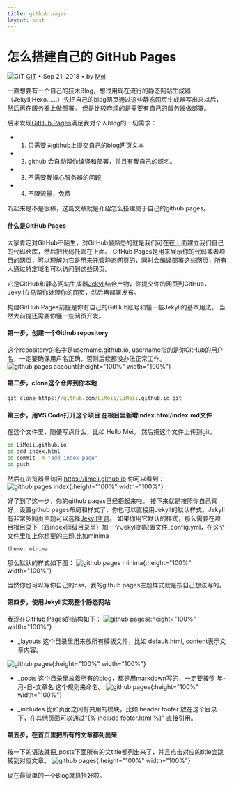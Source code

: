 ```yaml
---
title: github pages
layout: post
---
```


# 怎么搭建自己的 GitHub Pages

<div class="title-meta">
    <span><img class="title-category-img" src="../../../assets/images/categories/github.svg" alt="GIT"></span>
    <span><a class="github-link" href="/2018/09/25/git.html">GIT</a></span>
    <span class="title-bullet">•</span>
    <span>Sep 21, 2018</span>
    <span class="title-bullet">•</span>
    <span>by <a class="github-link" href="http://github.com/limeii" title="http://github.com/limeii">Mei</a></span>
</div>

一直想要有一个自己的技术Blog，想过用现在流行的静态网站生成器（Jekyll,Hexo......）先把自己的blog网页通过这些静态网页生成器写出来以后，然后再在服务器上做部署。
但是比较麻烦的是需要有自己的服务器做部署。

后来发现[GitHub Pages](https://pages.github.com/)满足我对个人blog的一切需求：
- 1) 只需要向github上提交自己的blog网页文本
- 2) github 会自动帮你编译和部署，并且有我自己的域名。
- 3) 不需要我操心服务器的问题
- 4) 不限流量，免费

听起来是不是很棒，这篇文章就是介绍怎么搭建属于自己的github pages。

#### 什么是GitHub Pages
大家肯定对GitHub不陌生，对GitHub最熟悉的就是我们可在在上面建立我们自己的代码仓库，然后把代码托管在上面。
GitHub Pages是用来展示你的代码或者项目的网页，可以理解为它是用来托管静态网页的，同时会编译部署这些网页，所有人通过特定域名可以访问到这些网页。

它是GitHub和静态网站生成器[Jekyll](https://jekyllrb.com)结合产物，你提交你的网页到GitHub，Jekyll立马帮你处理你的网页，然后再部署发布。


构建GitHub Pages前提是你有自己的GitHub账号和懂一些Jekyll的基本用法。
当然大前提还需要你懂一些网页开发。

#### 第一步，创建一个Github repository
这个repository的名字是username.github.io, username指的是你GitHub的用户名，一定要确保用户名正确，否则后续都没办法正常工作。
![github pages account](https://limeii.github.io/assets/images/posts/git/git-pages-account.png){:height="100%" width="100%"}

#### 第二步，clone这个仓库到你本地
```cmd
git clone https://github.com/LiMeii/LiMeii.github.io.git
```

#### 第三步，用VS Code打开这个项目 在根目里新增index.html/index.md文件
在这个文件里，随便写点什么，比如 Hello Mei。
然后把这个文件上传到git。
```cmd
cd LiMeii.github.io
cd add index.html
cd commit -m "add index page"
cd push
```
然后在浏览器里访问 https://limeii.github.io 你可以看到：
![github pages index](https://limeii.github.io/assets/images/posts/git/git-pages-index.png){:height="100%" width="100%"}



好了到了这一步，你的github pages已经搭起来啦。
接下来就是按照你自己喜好，设置github pages布局和样式了，你也可以直接用Jekyll的默认样式，Jekyll有非常多网页主题可以选择[Jekyll主题](https://help.github.com/articles/about-jekyll-themes-on-github/)。
如果你用它默认的样式，那么需要在项目根目录下（跟index同级目录里）加一个Jekyll的配置文件_config.yml，在这个文件里加上你想要的主题,比如minima

```
theme: minima
```
那么默认的样式如下图：
![github pages minima](https://limeii.github.io/assets/images/posts/git/git-pages-minima.png){:height="100%" width="100%"}

当然你也可以写你自己的css，我的github pages主题样式就是按自己想法写的。

#### 第四步，使用Jekyll实现整个静态网站
我现在GitHub Pages的结构如下：
![github pages](https://limeii.github.io/assets/images/posts/git/git-pages-jekyll.png){:height="100%" width="100%"}

- _layouts 这个目录里用来放所有模板文件，比如 default.html, content表示文章内容。

![github pages](https://limeii.github.io/assets/images/posts/git/git-pages-layout.png){:height="100%" width="100%"}

- _posts 这个目录里放着所有的blog，都是用markdown写的，一定要按照 年-月-日-文章名 这个规则来命名。
![github pages](https://limeii.github.io/assets/images/posts/git/git-pages-post.png){:height="100%" width="100%"}

- _includes 比如页面之间有共用的模块，比如 header footer 放在这个目录下，在其他页面可以通过"{% include footer.html %}" 直接引用。

#### 第五步，在首页里把所有的文章都列出来
按一下的语法就把_posts下面所有的文title都列出来了，并且点击对应的title会跳转到对应文章。
![github pages](https://limeii.github.io/assets/images/posts/git/git-pages-postlists.png){:height="100%" width="100%"}

现在最简单的一个Blog就算搭好啦。